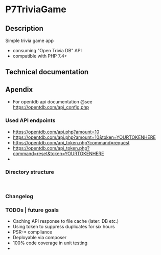 # P7TriviaGame

## Description 
Simple trivia game app

  - consuming "Open Trivia DB" API 
  - compatible with PHP 7.4+


## Technical documentation



## Apendix

- For opentdb api documentation @see https://opentdb.com/api_config.php


### Used API endpoints

- https://opentdb.com/api.php?amount=10
- https://opentdb.com/api.php?amount=10&token=YOURTOKENHERE
- https://opentdb.com/api_token.php?command=request
- https://opentdb.com/api_token.php?command=reset&token=YOURTOKENHERE
- 


### Directory structure
<pre>

</pre>

### Changelog


### TODOs | future goals

- Caching API response to file cache (later: DB etc.)
- Using token to suppress duplicates for six hours
- PSR-* compliance
- Deployable via composer
- 100% code coverage in unit testing
- 